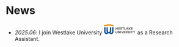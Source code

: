 # News
- *2025.06*: I join Westlake University <img src='./images/WestlakeU.png' style='width: 6em;'> as a Research Assistant.
